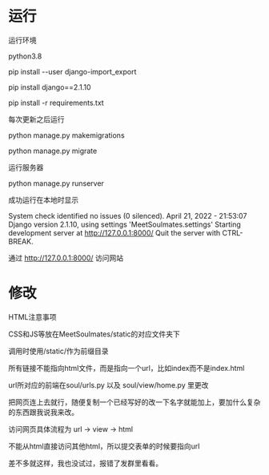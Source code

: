 # 运行

运行环境


python3.8

pip install --user django-import_export

pip install django==2.1.10

pip install -r requirements.txt

每次更新之后运行


python manage.py makemigrations

python manage.py migrate

运行服务器


python manage.py runserver

成功运行在本地时显示


System check identified no issues (0 silenced).
April 21, 2022 - 21:53:07
Django version 2.1.10, using settings 'MeetSoulmates.settings'
Starting development server at http://127.0.0.1:8000/
Quit the server with CTRL-BREAK.

通过 http://127.0.0.1:8000/ 访问网站

# 修改

HTML注意事项


CSS和JS等放在MeetSoulmates/static的对应文件夹下

调用时使用/static/作为前缀目录

所有链接不能指向html文件，而是指向一个url，比如index而不是index.html

url所对应的前端在soul/urls.py 以及 soul/view/home.py 里更改

把网页连上去就行，随便复制一个已经写好的改一下名字就能加上，要加什么复杂的东西跟我说我来改。

访问网页具体流程为 url -> view -> html

不能从html直接访问其他html，所以提交表单的时候要指向url

差不多就这样，我也没试过，报错了发群里看看。

